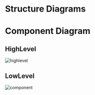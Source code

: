 # Structure Diagrams
# Component Diagram

## HighLevel
![highlevel](https://user-images.githubusercontent.com/68106099/161427683-20e3342e-f146-449a-8d85-a260f50ad3f5.png)

## LowLevel
![component](https://user-images.githubusercontent.com/68106099/161392065-dcf29ce7-82ae-47b0-a78a-978fc9e59590.png)
